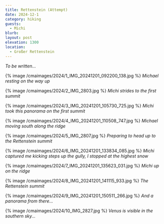 ```yaml
---
title: Rettenstein (Attempt)
date: 2024-12-1
category: hiking
guests:
  - Michi
blurb:
layout: post
elevation: 1300
location:
  - Großer Rettenstein
---
```


*To be written...*

{% image /cmaimages/2024/1_IMG_20241201_092200_138.jpg %}
*Michael resting on the way up*

{% image /cmaimages/2024/2_IMG_2803.jpg %}
*Michi strides to the first summit*

{% image /cmaimages/2024/3_IMG_20241201_105730_725.jpg %}
*Michi took this panorama on the first summit*

{% image /cmaimages/2024/4_IMG_20241201_110508_747.jpg %}
*Michael moving south along the ridge*

{% image /cmaimages/2024/5_IMG_2807.jpg %}
*Preparing to head up to the Rettenstein summit*

{% image /cmaimages/2024/6_IMG_20241201_133834_085.jpg %}
*Michi captured me kicking steps up the gully, I stopped at the
highest snow*

{% image /cmaimages/2024/7_IMG_20241201_135623_031.jpg %}
*Michi up on the ridge*

{% image /cmaimages/2024/8_IMG_20241201_141115_933.jpg %}
*The Rettenstein summit*

{% image /cmaimages/2024/9_IMG_20241201_150511_266.jpg %}
*And a panorama from there...*

{% image /cmaimages/2024/10_IMG_2827.jpg %}
*Venus is visible in the southern sky...*

